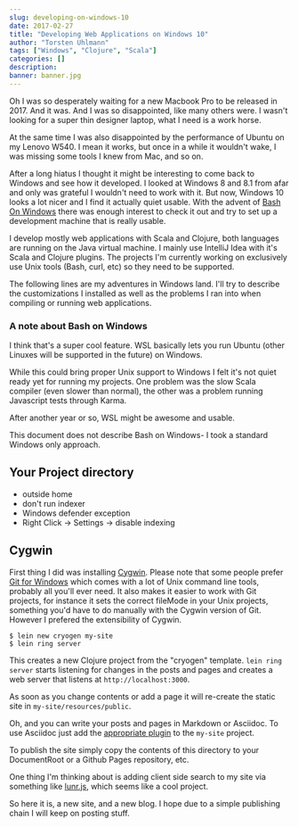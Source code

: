 ```yaml
---
slug: developing-on-windows-10
date: 2017-02-27
title: "Developing Web Applications on Windows 10"
author: "Torsten Uhlmann"
tags: ["Windows", "Clojure", "Scala"]
categories: []
description:
banner: banner.jpg
---
```


Oh I was so desperately waiting for a new Macbook Pro to be released in 2017. And it was. And I was so disappointed, like many others were. I wasn't looking for a super thin designer laptop, what I need is a work horse.

At the same time I was also disappointed by the performance of Ubuntu on my Lenovo W540. I mean it works, but once in a while it wouldn't wake, I was missing some tools I knew from Mac, and so on.

After a long hiatus I thought it might be interesting to come back to Windows and see how it developed. I looked at Windows 8 and 8.1 from afar and only was grateful I wouldn't need to work with it. But now, Windows 10 looks a lot nicer and I find it actually quiet usable. With the advent of [Bash On Windows](https://msdn.microsoft.com/commandline/wsl/about) there was enough interest to check it out and try to set up a development machine that is really usable.

I develop mostly web applications with Scala and Clojure, both languages
are running on the Java virtual machine. I mainly use IntelliJ Idea with it's
Scala and Clojure plugins. The projects I'm currently working on
exclusively use Unix tools (Bash, curl, etc) so they need to be supported.

The following lines are my adventures in Windows land. I'll try to
describe the customizations I installed as well as the problems I
ran into when compiling or running web applications.

### A note about Bash on Windows

I think that's a super cool feature. WSL basically lets you run Ubuntu
(other Linuxes will be supported in the future) on Windows.

While this could bring proper Unix support to Windows I felt it's not
quiet ready yet for running my projects. One problem was the slow Scala
compiler (even slower than normal), the other was a problem running
Javascript tests through Karma.

After another year or so, WSL might be awesome and usable.

This document does not describe Bash on Windows- I took a standard Windows
only approach.

## Your Project directory

- outside home
- don't run indexer
- Windows defender exception
- Right Click -> Settings -> disable indexing

## Cygwin

First thing I did was installing [Cygwin](https://cygwin.com/).
Please note that some people prefer
[Git for Windows](https://git-for-windows.github.io/) which comes with a
lot of Unix command line tools, probably all you'll ever need.
It also makes it easier to work with Git projects, for instance it
sets the correct fileMode in your Unix projects, something you'd have
to do manually with the Cygwin version of Git. However I prefered the
extensibility of Cygwin.


```
$ lein new cryogen my-site
$ lein ring server
```

This creates a new Clojure project from the "cryogen" template.
`lein ring server` starts listening for changes in the posts and pages and
creates a web server that listens at `http://localhost:3000`.

As soon as you change contents or add a page it will re-create the static site in
`my-site/resources/public`.

Oh, and you can write your posts and pages in Markdown or Asciidoc. To use Asciidoc just
add the [appropriate plugin](https://github.com/cryogen-project/cryogen-asciidoc) to the `my-site` project.

To publish the site simply copy the contents of this directory to your DocumentRoot
or a Github Pages repository, etc.

One thing I'm thinking about is adding client side search to my site via
something like [lunr.js](http://lunrjs.com/), which seems like a cool
project.

So here it is, a new site, and a new blog. I hope due to a simple publishing chain
I will keep on posting stuff.
